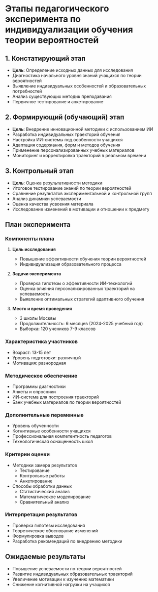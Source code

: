 # Этапы педагогического эксперимента по индивидуализации обучения теории вероятностей

## 1. Констатирующий этап
- **Цель**: Определение исходных данных для исследования
- Диагностика начального уровня знаний учащихся по теории вероятностей
- Выявление индивидуальных особенностей и образовательных потребностей
- Анализ существующих методик преподавания
- Первичное тестирование и анкетирование

## 2. Формирующий (обучающий) этап
- **Цель**: Внедрение инновационной методики с использованием ИИ
- Разработка индивидуальных траекторий обучения
- Настройка ИИ-системы под особенности учащихся
- Адаптация содержания, форм и методов обучения
- Применение персонализированных учебных материалов
- Мониторинг и корректировка траекторий в реальном времени

## 3. Контрольный этап
- **Цель**: Оценка результативности методики
- Итоговое тестирование знаний по теории вероятностей
- Сравнение результатов экспериментальной и контрольной групп
- Анализ динамики успеваемости
- Оценка качества усвоения материала
- Исследование изменений в мотивации и отношении к предмету

## План эксперимента

### Компоненты плана
1. **Цель исследования**
   - Повышение эффективности обучения теории вероятностей
   - Индивидуализация образовательного процесса

2. **Задачи эксперимента**
   - Проверка гипотезы о эффективности ИИ-технологий
   - Оценка влияния персонализированных траекторий на успеваемость
   - Выявление оптимальных стратегий адаптивного обучения

3. **Место и время проведения**
   - 3 школы Москвы
   - Продолжительность: 6 месяцев (2024-2025 учебный год)
   - Выборка: 120 учеников 7-9 классов

### Характеристика участников
- Возраст: 13-15 лет
- Уровень подготовки: различный
- Мотивация: разнородная

### Методическое обеспечение
- Программы диагностики
- Анкеты и опросники
- ИИ-система для построения траекторий
- Банк учебных материалов по теории вероятностей

### Дополнительные переменные
- Уровень обученности
- Когнитивные особенности учащихся
- Профессиональная компетентность педагогов
- Технологическая оснащенность школ

### Критерии оценки
- Методики замера результатов
  * Тестирование
  * Контрольные работы
  * Анкетирование
- Способы обработки данных
  * Статистический анализ
  * Математическое моделирование
  * Сравнительный анализ

### Интерпретация результатов
- Проверка гипотезы исследования
- Теоретическое обоснование изменений
- Формулировка выводов
- Разработка рекомендаций по внедрению методики

## Ожидаемые результаты
- Повышение успеваемости по теории вероятностей
- Развитие индивидуальных образовательных траекторий
- Увеличение мотивации к изучению математики
- Снижение когнитивной нагрузки на учащихся